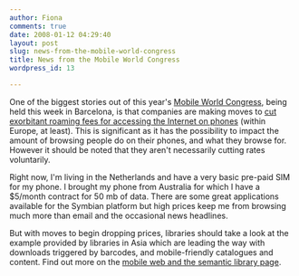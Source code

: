 ```yaml
---
author: Fiona
comments: true
date: 2008-01-12 04:29:40
layout: post
slug: news-from-the-mobile-world-congress
title: News from the Mobile World Congress
wordpress_id: 13

---
```


One of the biggest stories out of this year's [Mobile World Congress](http://www.mobileworldcongress.com), being held this week in Barcelona, is that companies are making moves to [cut exorbitant roaming fees for accessing the Internet on phones](http://www.iht.com/articles/2008/02/08/business/roam.php) (within Europe, at least). This is significant as it has the possibility to impact the amount of browsing people do on their phones, and what they browse for. However it should be noted that they aren't necessarily cutting rates voluntarily.

Right now, I'm living in the Netherlands and have a very basic pre-paid SIM for my phone. I brought my phone from Australia for which I have a $5/month contract for 50 mb of data. There are some great applications available for the Symbian platform but high prices keep me from browsing much more than email and the occasional news headlines.

But with moves to begin dropping prices, libraries should take a look at the example provided by libraries in Asia which are leading the way with downloads triggered by barcodes, and mobile-friendly catalogues and content. Find out more on the [mobile web and the semantic library page](http://www.semanticlibrary.net/mobiles-and-the-semantic-library/).
